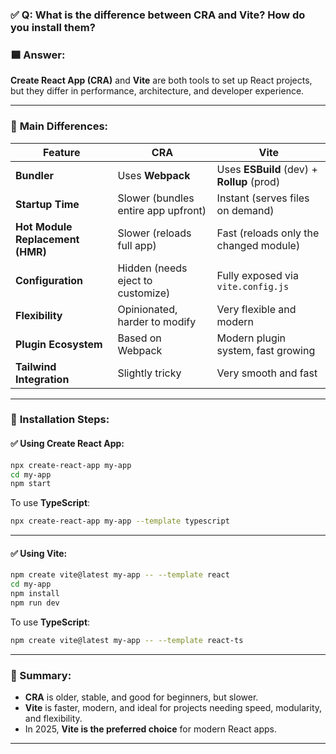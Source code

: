 ### ✅ **Q: What is the difference between CRA and Vite? How do you install them?**

### 🟦 **Answer:**

**Create React App (CRA)** and **Vite** are both tools to set up React projects, but they differ in performance, architecture, and developer experience.

---

### 🔸 **Main Differences:**

| Feature                          | CRA                                 | Vite                                       |
| -------------------------------- | ----------------------------------- | ------------------------------------------ |
| **Bundler**                      | Uses **Webpack**                    | Uses **ESBuild** (dev) + **Rollup** (prod) |
| **Startup Time**                 | Slower (bundles entire app upfront) | Instant (serves files on demand)           |
| **Hot Module Replacement (HMR)** | Slower (reloads full app)           | Fast (reloads only the changed module)     |
| **Configuration**                | Hidden (needs eject to customize)   | Fully exposed via `vite.config.js`         |
| **Flexibility**                  | Opinionated, harder to modify       | Very flexible and modern                   |
| **Plugin Ecosystem**             | Based on Webpack                    | Modern plugin system, fast growing         |
| **Tailwind Integration**         | Slightly tricky                     | Very smooth and fast                       |

---

### 🔧 **Installation Steps:**

#### ✅ **Using Create React App:**

```bash
npx create-react-app my-app
cd my-app
npm start
```

To use **TypeScript**:

```bash
npx create-react-app my-app --template typescript
```

---

#### ✅ **Using Vite:**

```bash
npm create vite@latest my-app -- --template react
cd my-app
npm install
npm run dev
```

To use **TypeScript**:

```bash
npm create vite@latest my-app -- --template react-ts
```

---

### 🧠 Summary:

* **CRA** is older, stable, and good for beginners, but slower.
* **Vite** is faster, modern, and ideal for projects needing speed, modularity, and flexibility.
* In 2025, **Vite is the preferred choice** for modern React apps.

---
